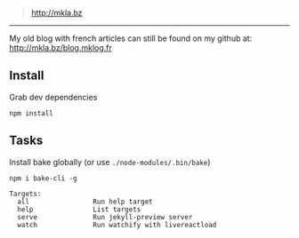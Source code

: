 
> http://mkla.bz

---

My old blog with french articles can still be found on my github at: http://mkla.bz/blog.mklog.fr

## Install

Grab dev dependencies

    npm install

## Tasks

Install bake globally (or use `./node-modules/.bin/bake`)

    npm i bake-cli -g


```
Targets:
  all                Run help target
  help               List targets
  serve              Run jekyll-preview server
  watch              Run watchify with livereactload
```
